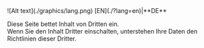 <span id="langchange">
![Alt text](./graphics/lang.png) [EN](./?lang=en)|**DE**
</span>

Diese Seite bettet Inhalt von Dritten ein.  
Wenn Sie den Inhalt Dritter einschalten, unterstehen Ihre Daten den Richtlinien dieser Dritter.  
<span class="md-policiessoundcloud"></span>
<span class="md-policiesvimeo"></span>
<span class="md-policiesyoutube"></span>

